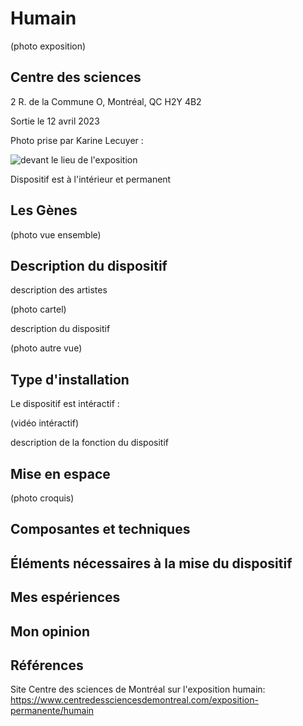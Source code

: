 # Humain

(photo exposition)

## Centre des sciences

2 R. de la Commune O, Montréal, QC H2Y 4B2

Sortie le 12 avril 2023

Photo prise par Karine Lecuyer :

![devant le lieu de l'exposition](https://user-images.githubusercontent.com/112190488/235737005-d9edfba0-a985-4c01-8c76-a6894991f98b.png)

Dispositif est à l'intérieur et permanent 

## Les Gènes

(photo vue ensemble)

## Description du dispositif

description des artistes

(photo cartel)

description du dispositif

(photo autre vue)
 
##  Type d'installation

Le dispositif est intéractif :

(vidéo intéractif)

description de la fonction du dispositif

##  Mise en espace

(photo croquis)

## Composantes et techniques

## Éléments nécessaires à la mise du dispositif

## Mes espériences

## Mon opinion

## Références

Site Centre des sciences de Montréal sur l'exposition humain: https://www.centredessciencesdemontreal.com/exposition-permanente/humain
